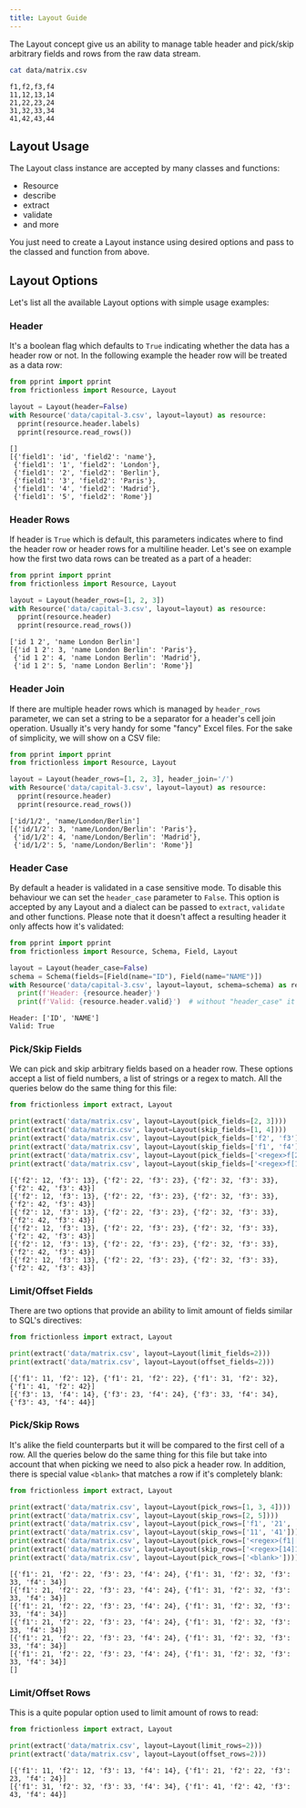 ```yaml
---
title: Layout Guide
---
```


The Layout concept give us an ability to manage table header and pick/skip arbitrary fields and rows from the raw data stream.

```bash goodread title="CLI"
cat data/matrix.csv
```
```csv
f1,f2,f3,f4
11,12,13,14
21,22,23,24
31,32,33,34
41,42,43,44
```

## Layout Usage

The Layout class instance are accepted by many classes and functions:

- Resource
- describe
- extract
- validate
- and more

You just need to create a Layout instance using desired options and pass to the classed and function from above.

## Layout Options

Let's list all the available Layout options with simple usage examples:

### Header

It's a boolean flag which defaults to `True` indicating whether the data has a header row or not. In the following example the header row will be treated as a data row:

```python goodread title="Python"
from pprint import pprint
from frictionless import Resource, Layout

layout = Layout(header=False)
with Resource('data/capital-3.csv', layout=layout) as resource:
  pprint(resource.header.labels)
  pprint(resource.read_rows())
```
```
[]
[{'field1': 'id', 'field2': 'name'},
 {'field1': '1', 'field2': 'London'},
 {'field1': '2', 'field2': 'Berlin'},
 {'field1': '3', 'field2': 'Paris'},
 {'field1': '4', 'field2': 'Madrid'},
 {'field1': '5', 'field2': 'Rome'}]
```

### Header Rows

If header is `True` which is default, this parameters indicates where to find the header row or header rows for a multiline header. Let's see on example how the first two data rows can be treated as a part of a header:

```python goodread title="Python"
from pprint import pprint
from frictionless import Resource, Layout

layout = Layout(header_rows=[1, 2, 3])
with Resource('data/capital-3.csv', layout=layout) as resource:
  pprint(resource.header)
  pprint(resource.read_rows())
```
```
['id 1 2', 'name London Berlin']
[{'id 1 2': 3, 'name London Berlin': 'Paris'},
 {'id 1 2': 4, 'name London Berlin': 'Madrid'},
 {'id 1 2': 5, 'name London Berlin': 'Rome'}]
```

### Header Join

If there are multiple header rows which is managed by `header_rows` parameter, we can set a string to be a separator for a header's cell join operation. Usually it's very handy for some "fancy" Excel files. For the sake of simplicity, we will show on a CSV file:

```python goodread title="Python"
from pprint import pprint
from frictionless import Resource, Layout

layout = Layout(header_rows=[1, 2, 3], header_join='/')
with Resource('data/capital-3.csv', layout=layout) as resource:
  pprint(resource.header)
  pprint(resource.read_rows())
```
```
['id/1/2', 'name/London/Berlin']
[{'id/1/2': 3, 'name/London/Berlin': 'Paris'},
 {'id/1/2': 4, 'name/London/Berlin': 'Madrid'},
 {'id/1/2': 5, 'name/London/Berlin': 'Rome'}]
```

### Header Case

By default a header is validated in a case sensitive mode. To disable this behaviour we can set the `header_case` parameter to `False`. This option is accepted by any Layout and a dialect can be passed to `extract`, `validate` and other functions. Please note that it doesn't affect a resulting header it only affects how it's validated:

```python goodread title="Python"
from pprint import pprint
from frictionless import Resource, Schema, Field, Layout

layout = Layout(header_case=False)
schema = Schema(fields=[Field(name="ID"), Field(name="NAME")])
with Resource('data/capital-3.csv', layout=layout, schema=schema) as resource:
  print(f'Header: {resource.header}')
  print(f'Valid: {resource.header.valid}')  # without "header_case" it will have 2 errors
```
```
Header: ['ID', 'NAME']
Valid: True
```

### Pick/Skip Fields

We can pick and skip arbitrary fields based on a header row. These options accept a list of field numbers, a list of strings or a regex to match. All the queries below do the same thing for this file:

```python goodread title="Python"
from frictionless import extract, Layout

print(extract('data/matrix.csv', layout=Layout(pick_fields=[2, 3])))
print(extract('data/matrix.csv', layout=Layout(skip_fields=[1, 4])))
print(extract('data/matrix.csv', layout=Layout(pick_fields=['f2', 'f3'])))
print(extract('data/matrix.csv', layout=Layout(skip_fields=['f1', 'f4'])))
print(extract('data/matrix.csv', layout=Layout(pick_fields=['<regex>f[23]'])))
print(extract('data/matrix.csv', layout=Layout(skip_fields=['<regex>f[14]'])))
```
```
[{'f2': 12, 'f3': 13}, {'f2': 22, 'f3': 23}, {'f2': 32, 'f3': 33}, {'f2': 42, 'f3': 43}]
[{'f2': 12, 'f3': 13}, {'f2': 22, 'f3': 23}, {'f2': 32, 'f3': 33}, {'f2': 42, 'f3': 43}]
[{'f2': 12, 'f3': 13}, {'f2': 22, 'f3': 23}, {'f2': 32, 'f3': 33}, {'f2': 42, 'f3': 43}]
[{'f2': 12, 'f3': 13}, {'f2': 22, 'f3': 23}, {'f2': 32, 'f3': 33}, {'f2': 42, 'f3': 43}]
[{'f2': 12, 'f3': 13}, {'f2': 22, 'f3': 23}, {'f2': 32, 'f3': 33}, {'f2': 42, 'f3': 43}]
[{'f2': 12, 'f3': 13}, {'f2': 22, 'f3': 23}, {'f2': 32, 'f3': 33}, {'f2': 42, 'f3': 43}]
```

### Limit/Offset Fields

There are two options that provide an ability to limit amount of fields similar to SQL's directives:

```python goodread title="Python"
from frictionless import extract, Layout

print(extract('data/matrix.csv', layout=Layout(limit_fields=2)))
print(extract('data/matrix.csv', layout=Layout(offset_fields=2)))
```
```
[{'f1': 11, 'f2': 12}, {'f1': 21, 'f2': 22}, {'f1': 31, 'f2': 32}, {'f1': 41, 'f2': 42}]
[{'f3': 13, 'f4': 14}, {'f3': 23, 'f4': 24}, {'f3': 33, 'f4': 34}, {'f3': 43, 'f4': 44}]
```

### Pick/Skip Rows

It's alike the field counterparts but it will be compared to the first cell of a row. All the queries below do the same thing for this file but take into account that when picking we need to also pick a header row. In addition, there is special value `<blank>` that matches a row if it's completely blank:

```python goodread title="Python"
from frictionless import extract, Layout

print(extract('data/matrix.csv', layout=Layout(pick_rows=[1, 3, 4])))
print(extract('data/matrix.csv', layout=Layout(skip_rows=[2, 5])))
print(extract('data/matrix.csv', layout=Layout(pick_rows=['f1', '21', '31'])))
print(extract('data/matrix.csv', layout=Layout(skip_rows=['11', '41'])))
print(extract('data/matrix.csv', layout=Layout(pick_rows=['<regex>(f1|[23]1)'])))
print(extract('data/matrix.csv', layout=Layout(skip_rows=['<regex>[14]1'])))
print(extract('data/matrix.csv', layout=Layout(pick_rows=['<blank>'])))
```
```
[{'f1': 21, 'f2': 22, 'f3': 23, 'f4': 24}, {'f1': 31, 'f2': 32, 'f3': 33, 'f4': 34}]
[{'f1': 21, 'f2': 22, 'f3': 23, 'f4': 24}, {'f1': 31, 'f2': 32, 'f3': 33, 'f4': 34}]
[{'f1': 21, 'f2': 22, 'f3': 23, 'f4': 24}, {'f1': 31, 'f2': 32, 'f3': 33, 'f4': 34}]
[{'f1': 21, 'f2': 22, 'f3': 23, 'f4': 24}, {'f1': 31, 'f2': 32, 'f3': 33, 'f4': 34}]
[{'f1': 21, 'f2': 22, 'f3': 23, 'f4': 24}, {'f1': 31, 'f2': 32, 'f3': 33, 'f4': 34}]
[{'f1': 21, 'f2': 22, 'f3': 23, 'f4': 24}, {'f1': 31, 'f2': 32, 'f3': 33, 'f4': 34}]
[]
```

### Limit/Offset Rows

This is a quite popular option used to limit amount of rows to read:

```python goodread title="Python"
from frictionless import extract, Layout

print(extract('data/matrix.csv', layout=Layout(limit_rows=2)))
print(extract('data/matrix.csv', layout=Layout(offset_rows=2)))
```
```
[{'f1': 11, 'f2': 12, 'f3': 13, 'f4': 14}, {'f1': 21, 'f2': 22, 'f3': 23, 'f4': 24}]
[{'f1': 31, 'f2': 32, 'f3': 33, 'f4': 34}, {'f1': 41, 'f2': 42, 'f3': 43, 'f4': 44}]
```
